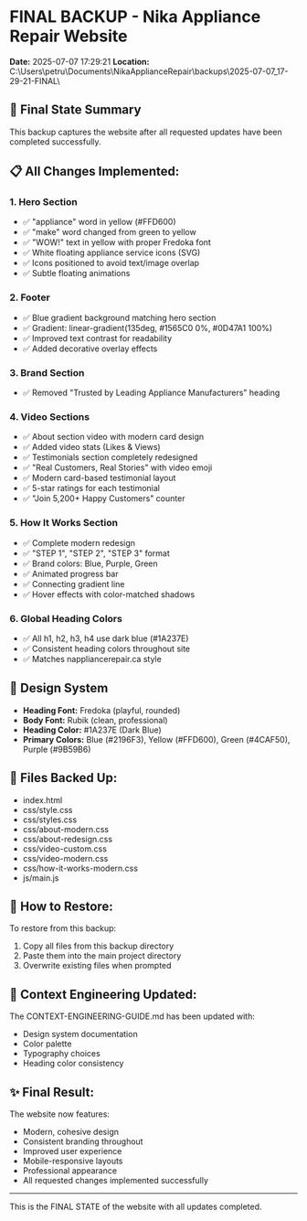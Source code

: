 # FINAL BACKUP - Nika Appliance Repair Website
**Date:** 2025-07-07 17:29:21
**Location:** C:\Users\petru\Documents\NikaApplianceRepair\backups\2025-07-07_17-29-21-FINAL\

## 🎉 Final State Summary

This backup captures the website after all requested updates have been completed successfully.

## 📋 All Changes Implemented:

### 1. Hero Section
- ✅ "appliance" word in yellow (#FFD600)
- ✅ "make" word changed from green to yellow
- ✅ "WOW!" text in yellow with proper Fredoka font
- ✅ White floating appliance service icons (SVG)
- ✅ Icons positioned to avoid text/image overlap
- ✅ Subtle floating animations

### 2. Footer
- ✅ Blue gradient background matching hero section
- ✅ Gradient: linear-gradient(135deg, #1565C0 0%, #0D47A1 100%)
- ✅ Improved text contrast for readability
- ✅ Added decorative overlay effects

### 3. Brand Section
- ✅ Removed "Trusted by Leading Appliance Manufacturers" heading

### 4. Video Sections
- ✅ About section video with modern card design
- ✅ Added video stats (Likes & Views)
- ✅ Testimonials section completely redesigned
- ✅ "Real Customers, Real Stories" with video emoji
- ✅ Modern card-based testimonial layout
- ✅ 5-star ratings for each testimonial
- ✅ "Join 5,200+ Happy Customers" counter

### 5. How It Works Section
- ✅ Complete modern redesign
- ✅ "STEP 1", "STEP 2", "STEP 3" format
- ✅ Brand colors: Blue, Purple, Green
- ✅ Animated progress bar
- ✅ Connecting gradient line
- ✅ Hover effects with color-matched shadows

### 6. Global Heading Colors
- ✅ All h1, h2, h3, h4 use dark blue (#1A237E)
- ✅ Consistent heading colors throughout site
- ✅ Matches nappliancerepair.ca style

## 🎨 Design System
- **Heading Font:** Fredoka (playful, rounded)
- **Body Font:** Rubik (clean, professional)
- **Heading Color:** #1A237E (Dark Blue)
- **Primary Colors:** Blue (#2196F3), Yellow (#FFD600), Green (#4CAF50), Purple (#9B59B6)

## 📁 Files Backed Up:
- index.html
- css/style.css
- css/styles.css
- css/about-modern.css
- css/about-redesign.css
- css/video-custom.css
- css/video-modern.css
- css/how-it-works-modern.css
- js/main.js

## 🔄 How to Restore:
To restore from this backup:
1. Copy all files from this backup directory
2. Paste them into the main project directory
3. Overwrite existing files when prompted

## 📝 Context Engineering Updated:
The CONTEXT-ENGINEERING-GUIDE.md has been updated with:
- Design system documentation
- Color palette
- Typography choices
- Heading color consistency

## ✨ Final Result:
The website now features:
- Modern, cohesive design
- Consistent branding throughout
- Improved user experience
- Mobile-responsive layouts
- Professional appearance
- All requested changes implemented successfully

---
This is the FINAL STATE of the website with all updates completed.
